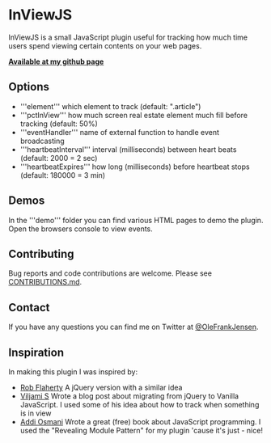 # InViewJS
InViewJS is a small JavaScript plugin useful for tracking how much time users spend viewing certain contents on your web pages.

**[Available at my github page](https://github.com/olefrank/inviewjs/)**

## Options
* '''element''' which element to track (default: ".article")
* '''pctInView''' how much screen real estate element much fill before tracking (default: 50%)
* '''eventHandler''' name of external function to handle event broadcasting
* '''heartbeatInterval''' interval (milliseconds) between heart beats (default: 2000 = 2 sec)
* '''heartbeatExpires''' how long (milliseconds) before heartbeat stops (default: 180000 = 3 min)

## Demos
In the '''demo''' folder you can find various HTML pages to demo the plugin. Open the browsers console to view events.

## Contributing
Bug reports and code contributions are welcome. Please see [CONTRIBUTIONS.md](https://github.com/olefrank/inviewjs/).

## Contact
If you have any questions you can find me on Twitter at [@OleFrankJensen](https://twitter.com/OleFrankJensen).

## Inspiration
In making this plugin I was inspired by:
* [Rob Flaherty](http://scrolldepth.parsnip.io/) A jQuery version with a similar idea
* [Viljami S](http://blog.adtile.me/2014/01/16/a-dive-into-plain-javascript/) Wrote a blog post about migrating from jQuery to Vanilla JavaScript. I used some of his idea about how to track when something is in view
* [Addi Osmani](http://addyosmani.com/resources/essentialjsdesignpatterns/book/#modulepatternjavascript) Wrote a great (free) book about JavaScript programming. I used the "Revealing Module Pattern" for my plugin 'cause it's just - nice!